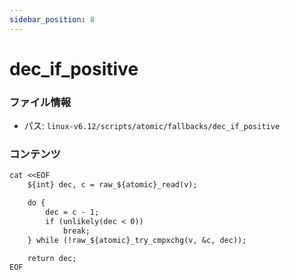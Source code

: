 ```yaml
---
sidebar_position: 8
---
```

# dec_if_positive

### ファイル情報

- パス: `linux-v6.12/scripts/atomic/fallbacks/dec_if_positive`

### コンテンツ

```txt
cat <<EOF
	${int} dec, c = raw_${atomic}_read(v);

	do {
		dec = c - 1;
		if (unlikely(dec < 0))
			break;
	} while (!raw_${atomic}_try_cmpxchg(v, &c, dec));

	return dec;
EOF

```
